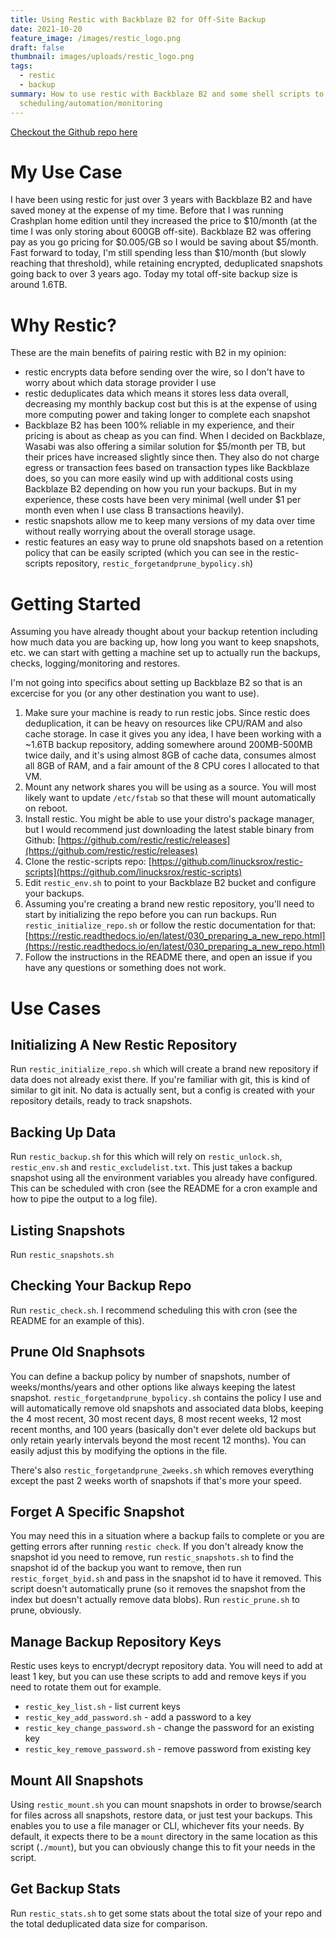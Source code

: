 ```yaml
---
title: Using Restic with Backblaze B2 for Off-Site Backup
date: 2021-10-20
feature_image: /images/restic_logo.png
draft: false
thumbnail: images/uploads/restic_logo.png
tags:
  - restic
  - backup
summary: How to use restic with Backblaze B2 and some shell scripts to help with
  scheduling/automation/monitoring
---
```


[Checkout the Github repo here](https://github.com/linucksrox/restic-scripts)

# My Use Case
I have been using restic for just over 3 years with Backblaze B2 and have saved money at the expense of my time. Before that I was running Crashplan home edition until they increased the price to $10/month (at the time I was only storing about 600GB off-site). Backblaze B2 was offering pay as you go pricing for $0.005/GB so I would be saving about $5/month. Fast forward to today, I'm still spending less than $10/month (but slowly reaching that threshold), while retaining encrypted, deduplicated snapshots going back to over 3 years ago. Today my total off-site backup size is around 1.6TB.

# Why Restic?
These are the main benefits of pairing restic with B2 in my opinion:

- restic encrypts data before sending over the wire, so I don't have to worry about which data storage provider I use
- restic deduplicates data which means it stores less data overall, decreasing my monthly backup cost but this is at the expense of using more computing power and taking longer to complete each snapshot
- Backblaze B2 has been 100% reliable in my experience, and their pricing is about as cheap as you can find. When I decided on Backblaze, Wasabi was also offering a similar solution for $5/month per TB, but their prices have increased slightly since then. They also do not charge egress or transaction fees based on transaction types like Backblaze does, so you can more easily wind up with additional costs using Backblaze B2 depending on how you run your backups. But in my experience, these costs have been very minimal (well under $1 per month even when I use class B transactions heavily).
- restic snapshots allow me to keep many versions of my data over time without really worrying about the overall storage usage.
- restic features an easy way to prune old snapshots based on a retention policy that can be easily scripted (which you can see in the restic-scripts repository, `restic_forgetandprune_bypolicy.sh`)

# Getting Started
Assuming you have already thought about your backup retention including how much data you are backing up, how long you want to keep snapshots, etc. we can start with getting a machine set up to actually run the backups, checks, logging/monitoring and restores.

I'm not going into specifics about setting up Backblaze B2 so that is an excercise for you (or any other destination you want to use).

1. Make sure your machine is ready to run restic jobs. Since restic does deduplication, it can be heavy on resources like CPU/RAM and also cache storage. In case it gives you any idea, I have been working with a ~1.6TB backup repository, adding somewhere around 200MB-500MB twice daily, and it's using almost 8GB of cache data, consumes almost all 8GB of RAM, and a fair amount of the 8 CPU cores I allocated to that VM.
1. Mount any network shares you will be using as a source. You will most likely want to update `/etc/fstab` so that these will mount automatically on reboot.
1. Install restic. You might be able to use your distro's package manager, but I would recommend just downloading the latest stable binary from Github: [https://github.com/restic/restic/releases](https://github.com/restic/restic/releases)
1. Clone the restic-scripts repo: [https://github.com/linucksrox/restic-scripts](https://github.com/linucksrox/restic-scripts)
1. Edit `restic_env.sh` to point to your Backblaze B2 bucket and configure your backups.
1. Assuming you're creating a brand new restic repository, you'll need to start by initializing the repo before you can run backups. Run `restic_initialize_repo.sh` or follow the restic documentation for that: [https://restic.readthedocs.io/en/latest/030_preparing_a_new_repo.html](https://restic.readthedocs.io/en/latest/030_preparing_a_new_repo.html)
1. Follow the instructions in the README there, and open an issue if you have any questions or something does not work.

# Use Cases
## Initializing A New Restic Repository
Run `restic_initialize_repo.sh` which will create a brand new repository if data does not already exist there. If you're familiar with git, this is kind of similar to git init. No data is actually sent, but a config is created with your repository details, ready to track snapshots.

## Backing Up Data
Run `restic_backup.sh` for this which will rely on `restic_unlock.sh`, `restic_env.sh` and `restic_excludelist.txt`. This just takes a backup snapshot using all the environment variables you already have configured. This can be scheduled with cron (see the README for a cron example and how to pipe the output to a log file).

## Listing Snapshots
Run `restic_snapshots.sh`

## Checking Your Backup Repo
Run `restic_check.sh`. I recommend scheduling this with cron (see the README for an example of this).

## Prune Old Snaphsots
You can define a backup policy by number of snapshots, number of weeks/months/years and other options like always keeping the latest snapshot. `restic_forgetandprune_bypolicy.sh` contains the policy I use and will automatically remove old snapshots and associated data blobs, keeping the 4 most recent, 30 most recent days, 8 most recent weeks, 12 most recent months, and 100 years (basically don't ever delete old backups but only retain yearly intervals beyond the most recent 12 months). You can easily adjust this by modifying the options in the file.

There's also `restic_forgetandprune_2weeks.sh` which removes everything except the past 2 weeks worth of snapshots if that's more your speed.

## Forget A Specific Snapshot
You may need this in a situation where a backup fails to complete or you are getting errors after running `restic check`. If you don't already know the snapshot id you need to remove, run `restic_snapshots.sh` to find the snapshot id of the backup you want to remove, then run `restic_forget_byid.sh` and pass in the snapshot id to have it removed. This script doesn't automatically prune (so it removes the snapshot from the index but doesn't actually remove data blobs). Run `restic_prune.sh` to prune, obviously.

## Manage Backup Repository Keys
Restic uses keys to encrypt/decrypt repository data. You will need to add at least 1 key, but you can use these scripts to add and remove keys if you need to rotate them out for example.
- `restic_key_list.sh` - list current keys
- `restic_key_add_password.sh` - add a password to a key
- `restic_key_change_password.sh` - change the password for an existing key
- `restic_key_remove_password.sh` - remove password from existing key

## Mount All Snapshots
Using `restic_mount.sh` you can mount snapshots in order to browse/search for files across all snapshots, restore data, or just test your backups. This enables you to use a file manager or CLI, whichever fits your needs. By default, it expects there to be a `mount` directory in the same location as this script (`./mount`), but you can obviously change this to fit your needs in the script.

## Get Backup Stats
Run `restic_stats.sh` to get some stats about the total size of your repo and the total deduplicated data size for comparison.
